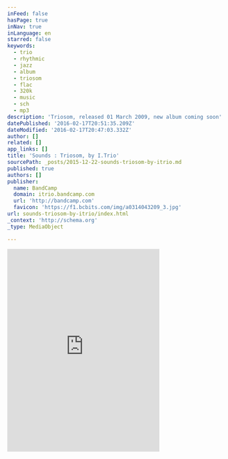 ```yaml
---
inFeed: false
hasPage: true
inNav: true
inLanguage: en
starred: false
keywords:
  - trio
  - rhythmic
  - jazz
  - album
  - triosom
  - flac
  - 320k
  - music
  - sch
  - mp3
description: 'Triosom, released 01 March 2009, new album coming soon'
datePublished: '2016-02-17T20:51:35.209Z'
dateModified: '2016-02-17T20:47:03.332Z'
author: []
related: []
app_links: []
title: 'Sounds : Triosom, by I.Trio'
sourcePath: _posts/2015-12-22-sounds-triosom-by-itrio.md
published: true
authors: []
publisher:
  name: BandCamp
  domain: itrio.bandcamp.com
  url: 'http://bandcamp.com'
  favicon: 'https://f1.bcbits.com/img/a0314043209_3.jpg'
url: sounds-triosom-by-itrio/index.html
_context: 'http://schema.org'
_type: MediaObject

---
```

<iframe src="https://cdn.embedly.com/widgets/media.html?src=https%3A%2F%2Fbandcamp.com%2FEmbeddedPlayer%2Fv%3D2%2Falbum%3D1634339132%2Fsize%3Dlarge%2Flinkcol%3D0084B4%2Fnotracklist%3Dtrue%2Ftwittercard%3Dtrue%2F&amp;url=https%3A%2F%2Fitrio.bandcamp.com%2F&amp;image=https%3A%2F%2Ff1.bcbits.com%2Fimg%2Fa0314043209_5.jpg&amp;key=b7d04c9b404c499eba89ee7072e1c4f7&amp;type=text%2Fhtml&amp;schema=bandcamp" width="350" height="467" scrolling="no" frameborder="0" allowfullscreen="allowfullscreen" style=""></iframe>